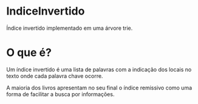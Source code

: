 # IndiceInvertido
Índice invertido implementado em uma árvore trie.

# O que é?

Um índice invertido é uma lista de palavras com a indicação dos locais no texto onde cada palavra chave ocorre.

A maioria dos livros apresentam no seu final o índice remissivo como uma 
forma de facilitar a busca por informações. 
